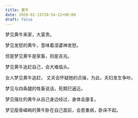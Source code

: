 ```yaml
---
title: 黄牛
date: 2020-02-15T20:54:12+08:00
draft: false
---
```


梦见黄牛来家，大富贵。



梦见发怒的黄牛，意味着湿婆神发怒。

但是梦见黄牛是家畜，则是吉兆。



梦见黄牛追赶自己，会大难临头。



女人梦见黄牛追赶， 丈夫会怀疑她的贞操，为此，夫妇发生争吵。



梦见与四条腿的牲畜说话，死期巳逼近。



梦见强壮的黄牛从自己身边经过，身体会康复。



梦见瘦骨嶙峋的黄牛卧在自己面前，会患重病，卧床不起。

